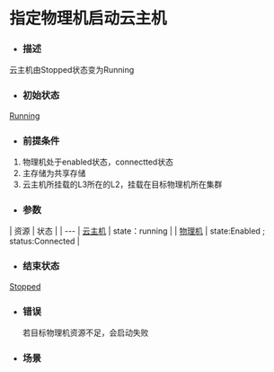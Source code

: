 # 指定物理机启动云主机

* ### 描述

 云主机由Stopped状态变为Running

* ### 初始状态

 [Running](/Unit/VM/status.md)

* ### 前提条件

 1. 物理机处于enabled状态，connectted状态
 2. 主存储为共享存储
 3. 云主机所挂载的L3所在的L2，挂载在目标物理机所在集群

* ### 参数

 | 资源 | 状态 |
 | ---
 | [云主机](/Unit/VM/README.md) | state：running | 
 | [物理机](/Unit/Host/README.md) | state:Enabled ; status:Connected |


* ### 结束状态

 [Stopped](/Unit/VM/status.md)

* ### 错误

  若目标物理机资源不足，会启动失败

* ### 场景


